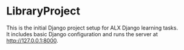 # LibraryProject

This is the initial Django project setup for ALX Django learning tasks.  
It includes basic Django configuration and runs the server at http://127.0.0.1:8000.
